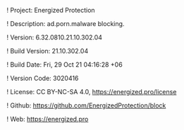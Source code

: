 ! Project: Energized Protection

! Description: ad.porn.malware blocking.

! Version: 6.32.0810.21.10.302.04

! Build Version: 21.10.302.04

! Build Date: Fri, 29 Oct 21 04:16:28 +06

! Version Code: 3020416

! License: CC BY-NC-SA 4.0, https://energized.pro/license

! Github: https://github.com/EnergizedProtection/block

! Web: https://energized.pro
